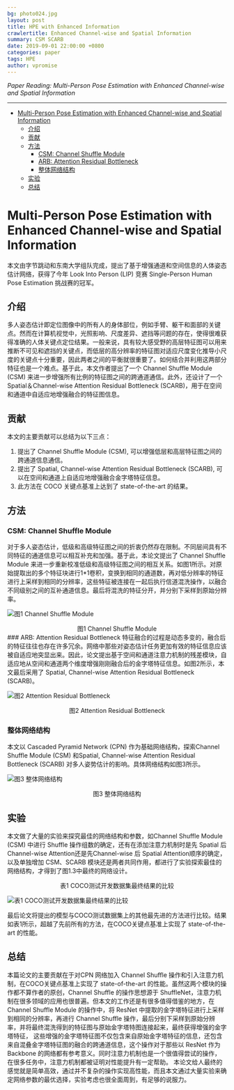 ```yaml
---
bg: photo024.jpg
layout: post
title: HPE with Enhanced Information
crawlertitle: Enhanced Channel-wise and Spatial Information
summary: CSM SCARB
date: 2019-09-01 22:00:00 +0800
categories: paper
tags: HPE
author: vpromise
---
```


*Paper Reading: Multi-Person Pose Estimation with Enhanced Channel-wise and Spatial Information*

---

- [Multi-Person Pose Estimation with Enhanced Channel-wise and Spatial Information](#multi-person-pose-estimation-with-enhanced-channel-wise-and-spatial-information)
  - [介绍](#介绍)
  - [贡献](#贡献)
  - [方法](#方法)
    - [CSM: Channel Shuffle Module](#csm-channel-shuffle-module)
    - [ARB: Attention Residual Bottleneck](#arb-attention-residual-bottleneck)
    - [整体网络结构](#整体网络结构)
  - [实验](#实验)
  - [总结](#总结)

# Multi-Person Pose Estimation with Enhanced Channel-wise and Spatial Information

本文由字节跳动和东南大学组队完成，提出了基于增强通道和空间信息的人体姿态估计网络，获得了今年 Look Into Person (LIP) 竞赛 Single-Person Human Pose Estimation 挑战赛的冠军。

## 介绍
多人姿态估计即定位图像中的所有人的身体部位，例如手臂、躯干和面部的关键点。然而在计算机视觉中，光照影响、尺度差异、遮挡等问题的存在，使得很难获得准确的人体关键点定位结果。一般来说，具有较大感受野的高层特征图可以用来推断不可见和遮挡的关键点，而低层的高分辨率的特征图对适应尺度变化推导小尺度的关键点十分重要，因此两者之间的平衡就很重要了。如何结合并利用这两部分特征也是一个难点。基于此，本文作者提出了一个 Channel Shuffle Module (CSM) 来进一步增强所有比例的特征图之间的跨通道通信。此外，还设计了一个 Spatial＆Channel-wise Attention Residual Bottleneck (SCARB)，用于在空间和通道中自适应地增强融合的特征图信息。

## 贡献
本文的主要贡献可以总结为以下三点：
1. 提出了 Channel Shuffle Module (CSM), 可以增强低层和高层特征图之间的跨通道信息通信。
2. 提出了 Spatial, Channel-wise Attention Residual Bottleneck (SCARB), 可以在空间和通道上自适应地增强融合金字塔特征信息。
3. 此方法在 COCO 关键点基准上达到了 state-of-the-art 的结果。

## 方法
### CSM: Channel Shuffle Module
对于多人姿态估计，低级和高级特征图之间的折衷仍然存在限制。不同层间具有不同特征的通道信息可以相互补充和加强。基于此，本论文提出了 Channel Shuffle Module 来进一步重新校准低级和高级特征图之间的相互关系。如图1所示。对原始提取出的多个特征块进行1*1卷积，变换到相同的通道数，再对低分辨率的特征进行上采样到相同的分辨率，这些特征被连接在一起后执行信道混洗操作，以融合不同级别之间的互补通道信息。最后将混洗的特征分开，并分别下采样到原始分辨率。

![图1 Channel Shuffle Module](https://i.loli.net/2019/09/01/7aV9lIoOPd6W3r2.png)
<center>图1 Channel Shuffle Module</center>
### ARB: Attention Residual Bottleneck
特征融合的过程是动态多变的，融合后的特征往往也存在许多冗余。网络中那些对姿态估计任务更加有效的特征信息应该被自适应地突显出来。因此，论文提出基于空间和通道注意力机制的残差模块，自适应地从空间和通道两个维度增强刚刚融合后的金字塔特征信息。如图2所示，本文最后采用了 Spatial, Channel-wise Attention Residual Bottleneck (SCARB)。

![图2 Attention Residual Bottleneck](https://i.loli.net/2019/09/01/oeDpRHkQIwSx5Jv.png)
<center>图2 Attention Residual Bottleneck</center>

### 整体网络结构
本文以 Cascaded Pyramid Network (CPN) 作为基础网络结构，探索Channel Shuffle Module (CSM) 和Spatial, Channel-wise Attention Residual Bottleneck (SCARB) 对多人姿势估计的影响。具体网络结构如图3所示。

![图3 整体网络结构](https://i.loli.net/2019/09/01/r3eHl4LYx7n5pOw.png)
<center>图3 整体网络结构</center>

## 实验
本文做了大量的实验来探究最佳的网络结构和参数，如Channel Shuffle Module (CSM) 中进行 Shuffle 操作组数的确定，还有在添加注意力机制时是先 Spatial 后 Channel-wise Attention还是先Channel-wise 后 Spatial Attention顺序的确定，以及单独增加 CSM、SCARB 模块还是两者共同作用，都进行了实验探索最佳的网络结构，才得到了图1.3中最终的网络设计。
<center>表1 COCO测试开发数据集最终结果的比较</center>

![表1 COCO测试开发数据集最终结果的比较](https://i.loli.net/2019/09/01/aQN5FV9ztipIlfW.png)

最后论文将提出的模型与COCO测试数据集上的其他最先进的方法进行比较。结果如表1所示，超越了先前所有的方法，在COCO关键点基准上实现了 state-of-the-art 的性能。

## 总结
本篇论文的主要贡献在于对CPN 网络加入 Channel Shuffle 操作和引入注意力机制，在COCO关键点基准上实现了 state-of-the-art 的性能。虽然这两个模块的操作都不算作者的原创，Channel Shuffle 的操作思想源于 ShuffleNet，注意力机制在很多领域的应用也很普遍。但本文的工作还是有很多值得借鉴的地方，在Channel Shuffle Module 的操作中，将 ResNet 中提取的金字塔特征进行上采样到相同的分辨率，再进行 Channel Shuffle 操作，最后分别下采样到原始分辨率，并将最终混洗得到的特征图与原始金字塔特图连接起来，最终获得增强的金字塔特征， 这些增强的金字塔特征图不仅包含来自原始金字塔特征的信息，还包含来自混叠金字塔特征图的融合的跨通道信息，这个操作对于那些以 ResNet 作为 Backbone 的网络都有参考意义。同时注意力机制也是一个很值得尝试的操作，在很多任务中，注意力机制都被证明对性能提升有一定帮助。
本论文给人最终的感觉就是简单高效，通过并不复杂的操作实现高性能，而且本文通过大量实验来确定网络参数的最优选择，实验考虑也很全面周到，有足够的说服力。